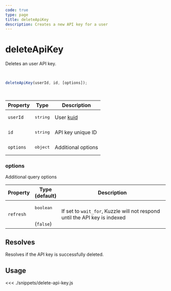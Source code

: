 ```yaml
---
code: true
type: page
title: deleteApiKey
description: Creates a new API key for a user
---
```


# deleteApiKey

Deletes an user API key.

<br />

```js
deleteApiKey(userId, id, [options]);
```

<br />

| Property | Type | Description |
| --- | --- | --- |
| `userId` | <pre>string</pre> | User [kuid](/core/2/guides/essentials/user-authentication#kuzzle-user-identifier-kuid) |
| `id` | <pre>string</pre> | API key unique ID |
| `options` | <pre>object</pre> | Additional options |

### options

Additional query options

| Property | Type<br />(default) | Description |
| --- | --- | --- |
| `refresh` | <pre>boolean</pre><br />(`false`) | If set to `wait_for`, Kuzzle will not respond until the API key is indexed |

## Resolves

Resolves if the API key is successfully deleted.

## Usage

<<< ./snippets/delete-api-key.js
